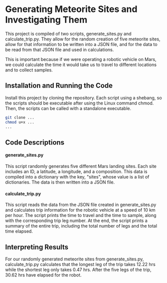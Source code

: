 # Generating Meteorite Sites and Investigating Them

This project is compiled of two scripts, generate\_sites.py and calculate\_trip.py. 
They allow for the random creation of five meteorite sites, allow for that information to be written into a JSON file, and for the data to be read from that JSON file and used in calculations. 

This is important because if we were operating a robotic vehicle on Mars, we could calculate the time it would take us to travel to different locations and to collect samples.

## Installation and Running the Code

Install this project by cloning the repository. Each script using a shebang, so the scripts should be executable after using the Linux command chmod. Then, the scripts can be called with a standalone executable. 


```bash
git clone ...
chmod u+x ...
...
```

## Code Descriptions

#### generate\_sites.py

This script randomly generates five different Mars landing sites. Each site includes an ID, a latitude, a longitude, and a composition. This data is compiled into a dictionary with the key, "sites", whose value is a list of dictionaries. The data is then written into a JSON file.

#### calculate\_trip.py

This script reads the data from the JSON file created in generate\_sites.py and calculates trip information for the robotic vehicle at a speed of 10 km per hour. The script prints the time to travel and the time to sample, along with the corresponding trip leg number. At the end, the script prints a summary of the entire trip, including the total number of legs and the total time elapsed.

## Interpreting Results 

For our randomly generated meteorite sites from generate\_sites.py, calculate\_trip.py calculates that the longest leg of the trip takes 12.22 hrs while the shortest leg only takes 0.47 hrs. After the five legs of the trip, 30.62 hrs have elapsed for the robot.
